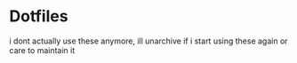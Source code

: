 # Dotfiles
i dont actually use these anymore, ill unarchive if i start using these again or care to maintain it

